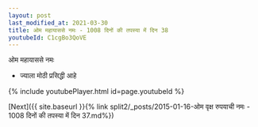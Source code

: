 ```yaml
---
layout: post
last_modified_at: 2021-03-30
title: ओम महायाससे नमः - 1008 दिनों की तपस्या में दिन 38
youtubeId: C1cgBo3QoVE
---
```

 
 
 ओम महायाससे नमः  
 
 -  ज्याला मोठी प्रसिद्धी आहे 
 
  
 
  
 
 
 
 
 
 


{% include youtubePlayer.html id=page.youtubeId %}
 
[Next]({{ site.baseurl }}{% link  split2/_posts/2015-01-16-ओम वृक्ष रुपयाची नमः - 1008 दिनों की तपस्या में दिन 37.md%})
 
